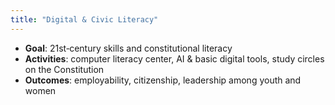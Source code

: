 ```yaml
---
title: "Digital & Civic Literacy"
---
```


- **Goal**: 21st‑century skills and constitutional literacy  
- **Activities**: computer literacy center, AI & basic digital tools, study circles on the Constitution  
- **Outcomes**: employability, citizenship, leadership among youth and women
